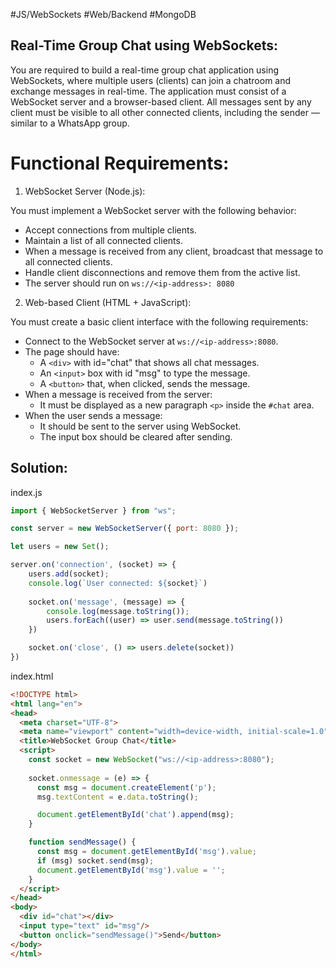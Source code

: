 #JS/WebSockets #Web/Backend #MongoDB 

Real-Time Group Chat using WebSockets:
----------------------------------
You are required to build a real-time group chat application using WebSockets, where multiple users (clients) can join a chatroom and exchange messages in real-time. The application must consist of a WebSocket server and a browser-based client. All messages sent by any client must be visible to all other connected clients, including the sender — similar to a WhatsApp group.

Functional Requirements:
=========================
1. WebSocket Server (Node.js):

You must implement a WebSocket server with the following behavior:
- Accept connections from multiple clients.
- Maintain a list of all connected clients.
- When a message is received from any client, broadcast that message to all connected clients.
- Handle client disconnections and remove them from the active list.
- The server should run on `ws://<ip-address>: 8080`

2. Web-based Client (HTML + JavaScript):

You must create a basic client interface with the following requirements:
 - Connect to the WebSocket server at `ws://<ip-address>:8080`.
 - The page should have:
	-  A `<div>` with id="chat" that shows all chat messages.
	- An `<input>` box with id "msg" to type the message.
	- A `<button>` that, when clicked, sends the message.
- When a message is received from the server:
	- It must be displayed as a new paragraph `<p>` inside the `#chat` area.
- When the user sends a message:
	- It should be sent to the server using WebSocket.
	- The input box should be cleared after sending.

## Solution:

index.js
```js
import { WebSocketServer } from "ws";

const server = new WebSocketServer({ port: 8080 });

let users = new Set();

server.on('connection', (socket) => {
    users.add(socket);
    console.log(`User connected: ${socket}`)
    
    socket.on('message', (message) => {
        console.log(message.toString());
        users.forEach((user) => user.send(message.toString())
    })

    socket.on('close', () => users.delete(socket))
})
```

index.html
```html
<!DOCTYPE html>
<html lang="en">
<head>
  <meta charset="UTF-8">
  <meta name="viewport" content="width=device-width, initial-scale=1.0">
  <title>WebSocket Group Chat</title>
  <script>
    const socket = new WebSocket("ws://<ip-address>:8080");
        
    socket.onmessage = (e) => {
      const msg = document.createElement('p');
      msg.textContent = e.data.toString();

      document.getElementById('chat').append(msg);
    }

    function sendMessage() {
      const msg = document.getElementById('msg').value;
      if (msg) socket.send(msg);
      document.getElementById('msg').value = '';
    }
  </script>
</head>
<body>
  <div id="chat"></div>
  <input type="text" id="msg"/>
  <button onclick="sendMessage()">Send</button>
</body>
</html>
```